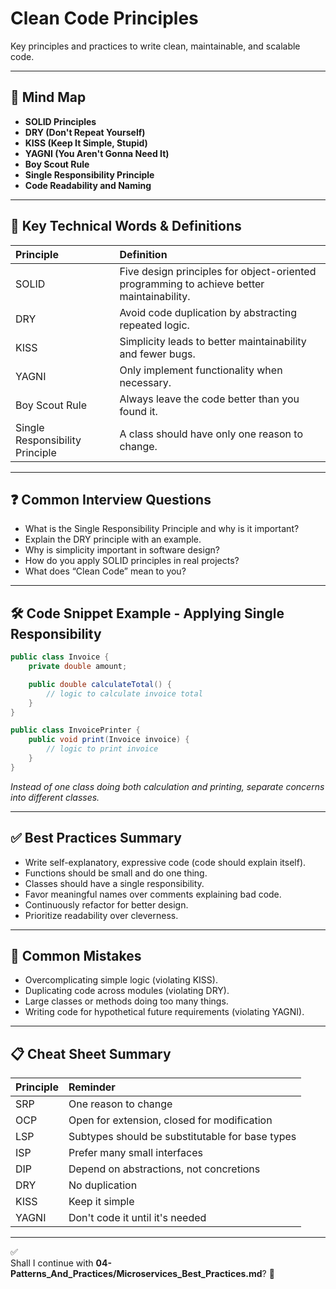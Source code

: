 # Clean Code Principles

Key principles and practices to write clean, maintainable, and scalable code.

---

## 🧠 Mind Map

- **SOLID Principles**
- **DRY (Don't Repeat Yourself)**
- **KISS (Keep It Simple, Stupid)**
- **YAGNI (You Aren't Gonna Need It)**
- **Boy Scout Rule**
- **Single Responsibility Principle**
- **Code Readability and Naming**

---

## 🎯 Key Technical Words & Definitions

| Principle | Definition |
|:----------|:------------|
| SOLID | Five design principles for object-oriented programming to achieve better maintainability. |
| DRY | Avoid code duplication by abstracting repeated logic. |
| KISS | Simplicity leads to better maintainability and fewer bugs. |
| YAGNI | Only implement functionality when necessary. |
| Boy Scout Rule | Always leave the code better than you found it. |
| Single Responsibility Principle | A class should have only one reason to change. |

---

## ❓ Common Interview Questions

- What is the Single Responsibility Principle and why is it important?
- Explain the DRY principle with an example.
- Why is simplicity important in software design?
- How do you apply SOLID principles in real projects?
- What does “Clean Code” mean to you?

---

## 🛠️ Code Snippet Example - Applying Single Responsibility

```java
public class Invoice {
    private double amount;

    public double calculateTotal() {
        // logic to calculate invoice total
    }
}

public class InvoicePrinter {
    public void print(Invoice invoice) {
        // logic to print invoice
    }
}
```
*Instead of one class doing both calculation and printing, separate concerns into different classes.*

---

## ✅ Best Practices Summary

- Write self-explanatory, expressive code (code should explain itself).
- Functions should be small and do one thing.
- Classes should have a single responsibility.
- Favor meaningful names over comments explaining bad code.
- Continuously refactor for better design.
- Prioritize readability over cleverness.

---

## 🚫 Common Mistakes

- Overcomplicating simple logic (violating KISS).
- Duplicating code across modules (violating DRY).
- Large classes or methods doing too many things.
- Writing code for hypothetical future requirements (violating YAGNI).

---

## 📋 Cheat Sheet Summary

| Principle | Reminder |
|:----------|:---------|
| SRP | One reason to change |
| OCP | Open for extension, closed for modification |
| LSP | Subtypes should be substitutable for base types |
| ISP | Prefer many small interfaces |
| DIP | Depend on abstractions, not concretions |
| DRY | No duplication |
| KISS | Keep it simple |
| YAGNI | Don't code it until it's needed |

---

✅  
Shall I continue with **04-Patterns_And_Practices/Microservices_Best_Practices.md**? 🚀

